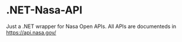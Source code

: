 # .NET-Nasa-API
Just a .NET wrapper for Nasa Open APIs. All APIs are documenteds in https://api.nasa.gov/
